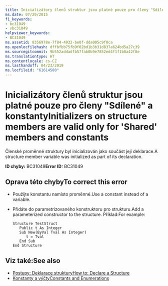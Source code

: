 ```yaml
---
title: Inicializátory členů struktur jsou platné pouze pro členy "Sdílené" a konstanty
ms.date: 07/20/2015
f1_keywords:
- bc31049
- vbc31049
helpviewer_keywords:
- BC31049
ms.assetid: 8356978e-7f84-4932-be0f-dda005c9f8ca
ms.openlocfilehash: dffbfbb75fb9f02bd1b3b31d837a624bd5a27c39
ms.sourcegitcommit: 9b552addadfb57fab0b9e7852ed4f1f1b8a42f8e
ms.translationtype: HT
ms.contentlocale: cs-CZ
ms.lasthandoff: 04/23/2019
ms.locfileid: "61614580"
---
```

# <a name="initializers-on-structure-members-are-valid-only-for-shared-members-and-constants"></a><span data-ttu-id="8fad8-102">Inicializátory členů struktur jsou platné pouze pro členy "Sdílené" a konstanty</span><span class="sxs-lookup"><span data-stu-id="8fad8-102">Initializers on structure members are valid only for 'Shared' members and constants</span></span>
<span data-ttu-id="8fad8-103">Členské proměnné struktury byl inicializován jako součást její deklarace.</span><span class="sxs-lookup"><span data-stu-id="8fad8-103">A structure member variable was initialized as part of its declaration.</span></span>  
  
 <span data-ttu-id="8fad8-104">**ID chyby:** BC31049</span><span class="sxs-lookup"><span data-stu-id="8fad8-104">**Error ID:** BC31049</span></span>  
  
## <a name="to-correct-this-error"></a><span data-ttu-id="8fad8-105">Oprava této chyby</span><span class="sxs-lookup"><span data-stu-id="8fad8-105">To correct this error</span></span>  
  
- <span data-ttu-id="8fad8-106">Použijte konstantu namísto proměnné.</span><span class="sxs-lookup"><span data-stu-id="8fad8-106">Use a constant instead of a variable.</span></span>  
  
- <span data-ttu-id="8fad8-107">Přidáte do parametrizovaného konstruktoru pro strukturu.</span><span class="sxs-lookup"><span data-stu-id="8fad8-107">Add a parameterized constructor to the structure.</span></span> <span data-ttu-id="8fad8-108">Příklad:</span><span class="sxs-lookup"><span data-stu-id="8fad8-108">For example:</span></span>  
  
    ```  
    Structure TestStruct  
       Public t As Integer  
       Sub New(ByVal Tval As Integer)  
          t = Tval  
       End Sub  
    End Structure  
    ```  
  
## <a name="see-also"></a><span data-ttu-id="8fad8-109">Viz také:</span><span class="sxs-lookup"><span data-stu-id="8fad8-109">See also</span></span>

- [<span data-ttu-id="8fad8-110">Postupy: Deklarace struktury</span><span class="sxs-lookup"><span data-stu-id="8fad8-110">How to: Declare a Structure</span></span>](../../visual-basic/programming-guide/language-features/data-types/how-to-declare-a-structure.md)
- [<span data-ttu-id="8fad8-111">Konstanty a výčty</span><span class="sxs-lookup"><span data-stu-id="8fad8-111">Constants and Enumerations</span></span>](../../visual-basic/programming-guide/language-features/constants-enums/index.md)
